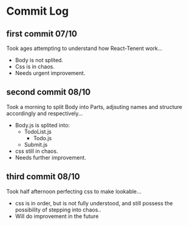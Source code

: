 # Commit Log

## first commit 07/10

Took ages attempting to understand how React-Tenent work...

- Body is not splited.
- Css is in chaos.
- Needs urgent improvement.

## second commit 08/10

Took a morning to split Body into Parts, adjsuting names and structure accordingly and respectively...

- Body.js is splited into:
  - TodoList.js
    - Todo.js
  - Submit.js
- css still in chaos.
- Needs further improvement.

## third commit 08/10

Took half afternoon perfecting css to make lookable...

- css is in order, but is not fully understood, and still possess the possibility of stepping into chaos..
- Will do improvement in the future
